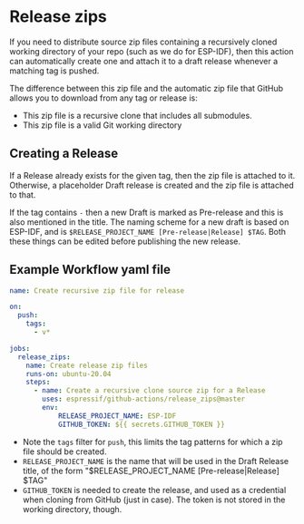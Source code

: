 # Release zips

If you need to distribute source zip files containing a recursively cloned working directory of your repo (such as we do for ESP-IDF), then this action can automatically create one and attach it to a draft release whenever a matching tag is pushed.

The difference between this zip file and the automatic zip file that GitHub allows you to download from any tag or release is:

* This zip file is a recursive clone that includes all submodules.
* This zip file is a valid Git working directory

## Creating a Release

If a Release already exists for the given tag, then the zip file is attached to it. Otherwise, a placeholder Draft release is created and the zip file is attached to that.

If the tag contains `-` then a new Draft is marked as Pre-release and this is also mentioned in the title. The naming scheme for a new draft is based on ESP-IDF, and is `$RELEASE_PROJECT_NAME [Pre-release|Release] $TAG`. Both these things can be edited before publishing the new release.

## Example Workflow yaml file

```yml
name: Create recursive zip file for release

on:
  push:
    tags:
      - v*

jobs:
  release_zips:
    name: Create release zip files
    runs-on: ubuntu-20.04
    steps:
      - name: Create a recursive clone source zip for a Release
        uses: espressif/github-actions/release_zips@master
        env:
            RELEASE_PROJECT_NAME: ESP-IDF
            GITHUB_TOKEN: ${{ secrets.GITHUB_TOKEN }}
```

* Note the `tags` filter for `push`, this limits the tag patterns for which a zip file should be created.
* `RELEASE_PROJECT_NAME` is the name that will be used in the Draft Release title, of the form "$RELEASE_PROJECT_NAME [Pre-release|Release] $TAG"
* `GITHUB_TOKEN` is needed to create the release, and used as a credential when cloning from GitHub (just in case). The token is not stored in the working directory, though.
